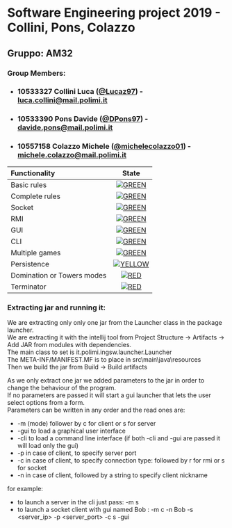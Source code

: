 # Software Engineering project 2019 - Collini, Pons, Colazzo
## Gruppo: AM32

### Group Members:
* ### 10533327 Collini Luca ([@Lucaz97](https://github.com/Lucaz97)) - luca.collini@mail.polimi.it
* ### 10533390 Pons Davide ([@DPons97](https://github.com/DPons97)) - davide.pons@mail.polimi.it
* ### 10557158 Colazzo Michele ([@michelecolazzo01](https://github.com/michelecolazzo01)) - michele.colazzo@mail.polimi.it

| Functionality | State |
|:-----------------------|:------------------------------------:|
| Basic rules | [![GREEN](https://placehold.it/15/44bb44/44bb44)](#) |
| Complete rules | [![GREEN](https://placehold.it/15/44bb44/44bb44)](#) |
| Socket |[![GREEN](https://placehold.it/15/44bb44/44bb44)](#)|
| RMI | [![GREEN](https://placehold.it/15/44bb44/44bb44)](#) |
| GUI | [![GREEN](https://placehold.it/15/44bb44/44bb44)](#) |
| CLI | [![GREEN](https://placehold.it/15/44bb44/44bb44)](#) |
| Multiple games | [![GREEN](https://placehold.it/15/44bb44/44bb44)](#) |
| Persistence | [![YELLOW](https://placehold.it/15/ffdd00/ffdd00)](#) |
| Domination or Towers modes | [![RED](https://placehold.it/15/f03c15/f03c15)](#) |
| Terminator | [![RED](https://placehold.it/15/f03c15/f03c15)](#) |

<!--
[![RED](https://placehold.it/15/f03c15/f03c15)](#)
[![YELLOW](https://placehold.it/15/ffdd00/ffdd00)](#)
[![GREEN](https://placehold.it/15/44bb44/44bb44)](#)
-->

### Extracting jar and running it:
We are extracting only only one jar from the Launcher class in the package launcher. <br>
We are extracting it with the intellij tool from Project Structure -> Artifacts -> Add JAR from modules with dependencies.<br>
The main class to set is it.polimi.ingsw.launcher.Launcher <br>
The META-INF/MANIFEST.MF is to place in src\main\java\resources <br>
Then we build the jar from Build -> Build artifacts <br>

As we only extract one jar we added parameters to the jar in order to change the behaviour of the program.<br>
If no parameters are passed it will start a gui launcher that lets the user select options from a form.<br>
Parameters can be written in any order and the read ones are:<br>
- -m (mode) follower by c for client or s for server<br>
- -gui to load a graphical user interface<br>
- -cli to load a command line interface (if both -cli and -gui are passed it will load only the gui) <br>
- -p in case of client, to specify server port<br>
- -c in case of client, to specify connection type: followed by r for rmi or s for socket<br>
- -n in case of client, followed by a string to specify client nickname<br>

for example:
- to launch a server in the cli just pass: -m s
- to launch a socket client with gui named Bob : -m c -n Bob -s <server_ip> -p <server_port> -c s -gui
